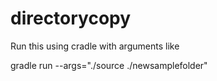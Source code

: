 # directorycopy


Run this using cradle with arguments like

gradle run --args="./source ./newsamplefolder" 